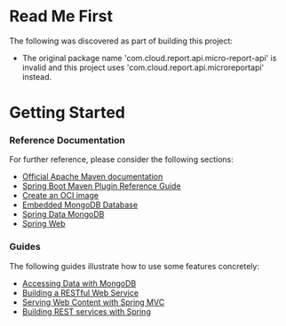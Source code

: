 # Read Me First
The following was discovered as part of building this project:

* The original package name 'com.cloud.report.api.micro-report-api' is invalid and this project uses 'com.cloud.report.api.microreportapi' instead.

# Getting Started

### Reference Documentation
For further reference, please consider the following sections:

* [Official Apache Maven documentation](https://maven.apache.org/guides/index.html)
* [Spring Boot Maven Plugin Reference Guide](https://docs.spring.io/spring-boot/docs/2.7.7/maven-plugin/reference/html/)
* [Create an OCI image](https://docs.spring.io/spring-boot/docs/2.7.7/maven-plugin/reference/html/#build-image)
* [Embedded MongoDB Database](https://docs.spring.io/spring-boot/docs/2.7.7/reference/htmlsingle/#data.nosql.mongodb.embedded)
* [Spring Data MongoDB](https://docs.spring.io/spring-boot/docs/2.7.7/reference/htmlsingle/#data.nosql.mongodb)
* [Spring Web](https://docs.spring.io/spring-boot/docs/2.7.7/reference/htmlsingle/#web)

### Guides
The following guides illustrate how to use some features concretely:

* [Accessing Data with MongoDB](https://spring.io/guides/gs/accessing-data-mongodb/)
* [Building a RESTful Web Service](https://spring.io/guides/gs/rest-service/)
* [Serving Web Content with Spring MVC](https://spring.io/guides/gs/serving-web-content/)
* [Building REST services with Spring](https://spring.io/guides/tutorials/rest/)

